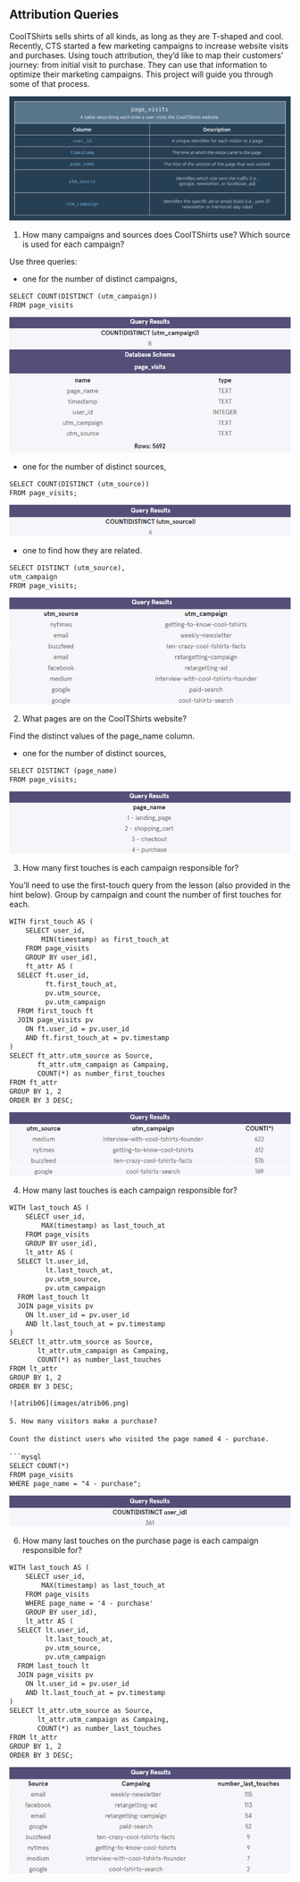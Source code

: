 ## Attribution Queries

CoolTShirts sells shirts of all kinds, as long as they are T-shaped and cool. Recently, CTS started a few marketing campaigns to increase website visits and purchases. Using touch attribution, they’d like to map their customers’ journey: from initial visit to purchase. They can use that information to optimize their marketing campaigns. This project will guide you through some of that process.

![schema](images/schema.png)

1. How many campaigns and sources does CoolTShirts use? Which source is used for each campaign?

Use three queries:

- one for the number of distinct campaigns,

```mysql
SELECT COUNT(DISTINCT (utm_campaign))
FROM page_visits
```

![atrib01](images/atrib01.png)

- one for the number of distinct sources,
```mysql
SELECT COUNT(DISTINCT (utm_source))
FROM page_visits;
```

![atrib02](images/atrib02.png)

- one to find how they are related.

```mysql
SELECT DISTINCT (utm_source),
utm_campaign
FROM page_visits;
```

![atrib03](images/atrib03.png)

2. What pages are on the CoolTShirts website?

Find the distinct values of the page_name column.

- one for the number of distinct sources,
```mysql
SELECT DISTINCT (page_name)
FROM page_visits;
```

![atrib04](images/atrib04.png)

3. How many first touches is each campaign responsible for?

You’ll need to use the first-touch query from the lesson (also provided in the hint below). Group by campaign and count the number of first touches for each.

```mysql
WITH first_touch AS (
    SELECT user_id,
        MIN(timestamp) as first_touch_at
    FROM page_visits
    GROUP BY user_id),
    ft_attr AS (
  SELECT ft.user_id,
         ft.first_touch_at,
         pv.utm_source,
         pv.utm_campaign
  FROM first_touch ft
  JOIN page_visits pv
    ON ft.user_id = pv.user_id
    AND ft.first_touch_at = pv.timestamp
)
SELECT ft_attr.utm_source as Source,
       ft_attr.utm_campaign as Campaing,
       COUNT(*) as number_first_touches
FROM ft_attr
GROUP BY 1, 2
ORDER BY 3 DESC;
```
![atrib05](images/atrib05.png)

4. How many last touches is each campaign responsible for?

```mysql
WITH last_touch AS (
    SELECT user_id,
        MAX(timestamp) as last_touch_at
    FROM page_visits
    GROUP BY user_id),
    lt_attr AS (
  SELECT lt.user_id,
         lt.last_touch_at,
         pv.utm_source,
         pv.utm_campaign
  FROM last_touch lt
  JOIN page_visits pv
    ON lt.user_id = pv.user_id
    AND lt.last_touch_at = pv.timestamp
)
SELECT lt_attr.utm_source as Source,
       lt_attr.utm_campaign as Campaing,
       COUNT(*) as number_last_touches
FROM lt_attr
GROUP BY 1, 2
ORDER BY 3 DESC;
```
```
![atrib06](images/atrib06.png)

5. How many visitors make a purchase?

Count the distinct users who visited the page named 4 - purchase.

```mysql
SELECT COUNT(*)
FROM page_visits
WHERE page_name = "4 - purchase";
```

![atrib07](images/atrib07.png)

6. How many last touches on the purchase page is each campaign responsible for?

```mysql
WITH last_touch AS (
    SELECT user_id,
        MAX(timestamp) as last_touch_at
    FROM page_visits
    WHERE page_name = '4 - purchase'
    GROUP BY user_id),
    lt_attr AS (
  SELECT lt.user_id,
         lt.last_touch_at,
         pv.utm_source,
         pv.utm_campaign
  FROM last_touch lt
  JOIN page_visits pv
    ON lt.user_id = pv.user_id
    AND lt.last_touch_at = pv.timestamp
)
SELECT lt_attr.utm_source as Source,
       lt_attr.utm_campaign as Campaing,
       COUNT(*) as number_last_touches
FROM lt_attr
GROUP BY 1, 2
ORDER BY 3 DESC;
```
![atrib08](images/atrib08.png)
